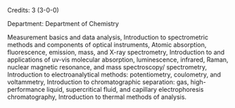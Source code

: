 Credits: 3 (3-0-0)

Department: Department of Chemistry

Measurement basics and data analysis, Introduction to spectrometric methods and components of optical instruments, Atomic absorption, fluorescence, emission, mass, and X-ray spectrometry, Introduction to and applications of uv-vis molecular absorption, luminescence, infrared, Raman, nuclear magnetic resonance, and mass spectroscopy/ spectrometry, Introduction to electroanalytical methods: potentiometry, coulometry, and voltammetry, Introduction to chromatographic separation: gas, high-performance liquid, supercritical fluid, and capillary electrophoresis chromatography, Introduction to thermal methods of analysis.